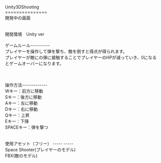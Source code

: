 Unity3DShooting<br>
===============<br>
開発中の画面<br>
<br>
<br>
開発環境　Unity ver <br>
<br>
ゲームルール----------<br>
プレイヤーを操作して弾を撃ち、敵を倒すと得点が得られます。<br>
プレイヤーが敵にの弾に接触することでプレイヤーのHPが減っていき、0になるとゲームオーバーになります。<br>
<br>
<br>
<br>
操作方法-------------<br>
Wキー：前方に移動<br>
Sキー：後方に移動<br>
Aキー：左に移動<br>
Dキー：右に移動<br>
Qキー：上昇<br>
Eキー：下降<br>
SPACEキー：弾を撃つ<br>
<br>
<br>
使用アセット（フリー） ----- ----- <br>
Space Shooter(プレイヤーのモデル)<br>
FBX(敵のモデル)


